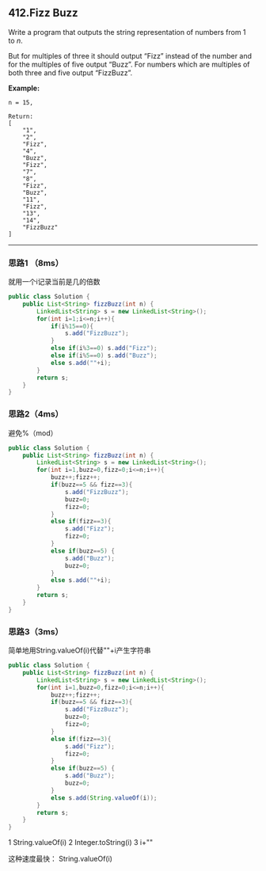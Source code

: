 ## 412.Fizz Buzz

Write a program that outputs the string representation of numbers from 1 to *n*.

But for multiples of three it should output “Fizz” instead of the number and for the multiples of five output “Buzz”. For numbers which are multiples of both three and five output “FizzBuzz”.

**Example:**

```
n = 15,

Return:
[
    "1",
    "2",
    "Fizz",
    "4",
    "Buzz",
    "Fizz",
    "7",
    "8",
    "Fizz",
    "Buzz",
    "11",
    "Fizz",
    "13",
    "14",
    "FizzBuzz"
]
```

------

### 思路1 （8ms）

就用一个i记录当前是几的倍数

```java
public class Solution {
    public List<String> fizzBuzz(int n) {
        LinkedList<String> s = new LinkedList<String>();
        for(int i=1;i<=n;i++){
            if(i%15==0){
                s.add("FizzBuzz");
            }
            else if(i%3==0) s.add("Fizz");
            else if(i%5==0) s.add("Buzz");
            else s.add(""+i);
        }
        return s;
    }
}
```

### 思路2（4ms）

避免%（mod）

```java
public class Solution {
    public List<String> fizzBuzz(int n) {
        LinkedList<String> s = new LinkedList<String>();
        for(int i=1,buzz=0,fizz=0;i<=n;i++){
            buzz++;fizz++;
            if(buzz==5 && fizz==3){
                s.add("FizzBuzz");
                buzz=0;
                fizz=0;
            }
            else if(fizz==3){
                s.add("Fizz");
                fizz=0;
            } 
            else if(buzz==5) {
                s.add("Buzz");
                buzz=0;
            }
            else s.add(""+i);
        }
        return s;
    }
}
```

### 思路3（3ms）

简单地用String.valueOf(i)代替""+i产生字符串

```java
public class Solution {
    public List<String> fizzBuzz(int n) {
        LinkedList<String> s = new LinkedList<String>();
        for(int i=1,buzz=0,fizz=0;i<=n;i++){
            buzz++;fizz++;
            if(buzz==5 && fizz==3){
                s.add("FizzBuzz");
                buzz=0;
                fizz=0;
            }
            else if(fizz==3){
                s.add("Fizz");
                fizz=0;
            } 
            else if(buzz==5) {
                s.add("Buzz");
                buzz=0;
            }
            else s.add(String.valueOf(i));
        }
        return s;
    }
}
```

1 String.valueOf(i)
2 Integer.toString(i)
3 i+""

这种速度最快： String.valueOf(i)